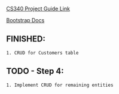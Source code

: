 [CS340 Project Guide Link](https://canvas.oregonstate.edu/courses/1946034/pages/cs340-project-guide)


[Bootstrap Docs](https://getbootstrap.com/docs/4.1/getting-started/introduction/)

## FINISHED: 
    1. CRUD for Customers table

## TODO - Step 4:
    1. Implement CRUD for remaining entities